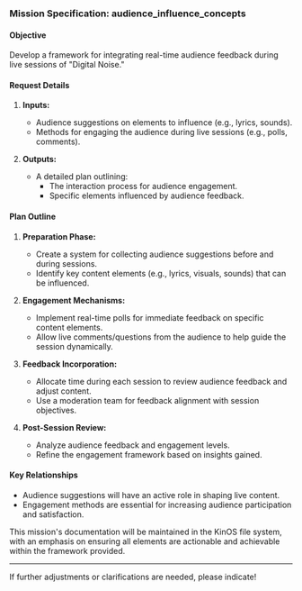 ### Mission Specification: audience_influence_concepts

#### Objective
Develop a framework for integrating real-time audience feedback during live sessions of "Digital Noise."

#### Request Details
1. **Inputs:**
   - Audience suggestions on elements to influence (e.g., lyrics, sounds).
   - Methods for engaging the audience during live sessions (e.g., polls, comments).

2. **Outputs:**
   - A detailed plan outlining:
     - The interaction process for audience engagement.
     - Specific elements influenced by audience feedback.

#### Plan Outline
1. **Preparation Phase:**
   - Create a system for collecting audience suggestions before and during sessions.
   - Identify key content elements (e.g., lyrics, visuals, sounds) that can be influenced.

2. **Engagement Mechanisms:**
   - Implement real-time polls for immediate feedback on specific content elements.
   - Allow live comments/questions from the audience to help guide the session dynamically.

3. **Feedback Incorporation:**
   - Allocate time during each session to review audience feedback and adjust content.
   - Use a moderation team for feedback alignment with session objectives.

4. **Post-Session Review:**
   - Analyze audience feedback and engagement levels.
   - Refine the engagement framework based on insights gained.

#### Key Relationships
- Audience suggestions will have an active role in shaping live content.
- Engagement methods are essential for increasing audience participation and satisfaction.

This mission's documentation will be maintained in the KinOS file system, with an emphasis on ensuring all elements are actionable and achievable within the framework provided.

--- 
If further adjustments or clarifications are needed, please indicate!